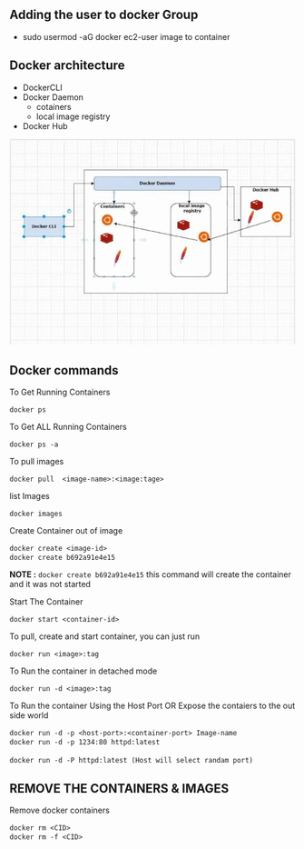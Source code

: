## Adding the user to docker Group 

- sudo usermod -aG docker ec2-user 
image to container 
## Docker architecture 
 - DockerCLI
 - Docker Daemon
    - cotainers
    - local image registry
 - Docker Hub

 ![](2022-08-08-16-38-57.png)

## Docker commands 
To Get Running  Containers
```
docker ps
```
To Get ALL Running  Containers
```
docker ps -a
```
To pull images
```
docker pull  <image-name>:<image:tage>
```
list Images
```
docker images 
```
Create Container out of image
```
docker create <image-id> 
docker create b692a91e4e15
```
**NOTE :**  `docker create b692a91e4e15` this command will create the container and it was not started 

Start The Container
```
docker start <container-id>
```
To pull, create and start container, you can just run 
```
docker run <image>:tag
```
To Run the container in detached mode
```
docker run -d <image>:tag
```
To Run the container Using the Host Port OR Expose the contaiers to the out side world 
```
docker run -d -p <host-port>:<container-port> Image-name
docker run -d -p 1234:80 httpd:latest 

docker run -d -P httpd:latest (Host will select randam port)
```


## REMOVE THE CONTAINERS & IMAGES
Remove docker containers 
```
docker rm <CID>
docker rm -f <CID>
```
